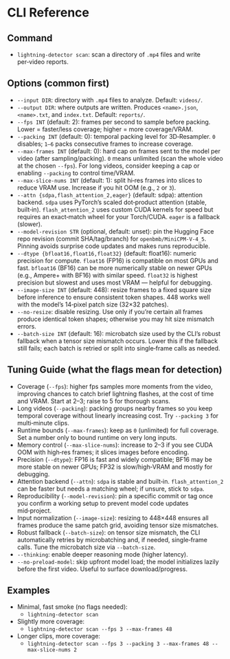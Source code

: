 # CLI Reference

## Command

- `lightning-detector scan`: scan a directory of `.mp4` files and write per‑video reports.

## Options (common first)

- `--input DIR`: directory with `.mp4` files to analyze. Default: `videos/`.
- `--output DIR`: where outputs are written. Produces `<name>.json`, `<name>.txt`, and `index.txt`. Default: `reports/`.
- `--fps INT` (default: 2): frames per second to sample before packing. Lower = faster/less coverage; higher = more coverage/VRAM.
- `--packing INT` (default: 0): temporal packing level for 3D‑Resampler. `0` disables; `1–6` packs consecutive frames to increase coverage.
- `--max-frames INT` (default: 0): hard cap on frames sent to the model per video (after sampling/packing). `0` means unlimited (scan the whole video at the chosen `--fps`). For long videos, consider keeping a cap or enabling `--packing` to control time/VRAM.
- `--max-slice-nums INT` (default: 1): split hi‑res frames into slices to reduce VRAM use. Increase if you hit OOM (e.g., `2` or `3`).
- `--attn {sdpa,flash_attention_2,eager}` (default: sdpa): attention backend. `sdpa` uses PyTorch’s scaled dot‑product attention (stable, built‑in). `flash_attention_2` uses custom CUDA kernels for speed but requires an exact‑match wheel for your Torch/CUDA. `eager` is a fallback (slower).
- `--model-revision STR` (optional, default: unset): pin the Hugging Face repo revision (commit SHA/tag/branch) for `openbmb/MiniCPM-V-4_5`. Pinning avoids surprise code updates and makes runs reproducible.
- `--dtype {bfloat16,float16,float32}` (default: float16): numeric precision for compute. `float16` (FP16) is compatible on most GPUs and fast. `bfloat16` (BF16) can be more numerically stable on newer GPUs (e.g., Ampere+ with BF16) with similar speed. `float32` is highest precision but slowest and uses most VRAM — helpful for debugging.
- `--image-size INT` (default: 448): resize frames to a fixed square size before inference to ensure consistent token shapes. 448 works well with the model’s 14‑pixel patch size (32×32 patches).
- `--no-resize`: disable resizing. Use only if you’re certain all frames produce identical token shapes; otherwise you may hit size mismatch errors.
- `--batch-size INT` (default: 16): microbatch size used by the CLI’s robust fallback when a tensor size mismatch occurs. Lower this if the fallback still fails; each batch is retried or split into single‑frame calls as needed.

## Tuning Guide (what the flags mean for detection)

- Coverage (`--fps`): higher fps samples more moments from the video, improving chances to catch brief lightning flashes, at the cost of time and VRAM. Start at 2–3; raise to 5 for thorough scans.
- Long videos (`--packing`): packing groups nearby frames so you keep temporal coverage without linearly increasing cost. Try `--packing 3` for multi‑minute clips.
- Runtime bounds (`--max-frames`): keep as `0` (unlimited) for full coverage. Set a number only to bound runtime on very long inputs.
- Memory control (`--max-slice-nums`): increase to 2–3 if you see CUDA OOM with high‑res frames; it slices images before encoding.
- Precision (`--dtype`): FP16 is fast and widely compatible; BF16 may be more stable on newer GPUs; FP32 is slow/high‑VRAM and mostly for debugging.
- Attention backend (`--attn`): `sdpa` is stable and built‑in. `flash_attention_2` can be faster but needs a matching wheel; if unsure, stick to `sdpa`.
- Reproducibility (`--model-revision`): pin a specific commit or tag once you confirm a working setup to prevent model code updates mid‑project.
- Input normalization (`--image-size`): resizing to 448×448 ensures all frames produce the same patch grid, avoiding tensor size mismatches.
- Robust fallback (`--batch-size`): on tensor size mismatch, the CLI automatically retries by microbatching and, if needed, single‑frame calls. Tune the microbatch size via `--batch-size`.
- `--thinking`: enable deeper reasoning mode (higher latency).
- `--no-preload-model`: skip upfront model load; the model initializes lazily before the first video. Useful to surface download/progress.

## Examples

- Minimal, fast smoke (no flags needed):
  - `lightning-detector scan`
- Slightly more coverage:
  - `lightning-detector scan --fps 3 --max-frames 48`
- Longer clips, more coverage:
  - `lightning-detector scan --fps 3 --packing 3 --max-frames 48 --max-slice-nums 2`
